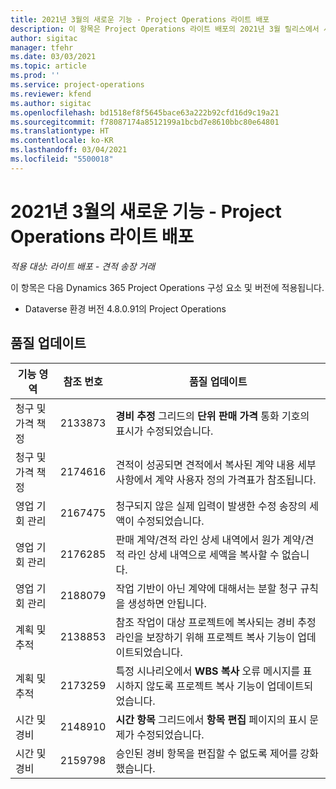 ```yaml
---
title: 2021년 3월의 새로운 기능 - Project Operations 라이트 배포
description: 이 항목은 Project Operations 라이트 배포의 2021년 3월 릴리스에서 사용할 수 있는 품질 업데이트에 대한 정보를 제공합니다.
author: sigitac
manager: tfehr
ms.date: 03/03/2021
ms.topic: article
ms.prod: ''
ms.service: project-operations
ms.reviewer: kfend
ms.author: sigitac
ms.openlocfilehash: bd1518ef8f5645bace63a222b92cfd16d9c19a21
ms.sourcegitcommit: f78087174a8512199a1bcbd7e8610bbc80e64801
ms.translationtype: HT
ms.contentlocale: ko-KR
ms.lasthandoff: 03/04/2021
ms.locfileid: "5500018"
---
```

# <a name="whats-new-march-2021---project-operations-lite-deployment"></a>2021년 3월의 새로운 기능 - Project Operations 라이트 배포

_적용 대상: 라이트 배포 - 견적 송장 거래_


이 항목은 다음 Dynamics 365 Project Operations 구성 요소 및 버전에 적용됩니다.

- Dataverse 환경 버전 4.8.0.91의 Project Operations 

## <a name="quality-updates"></a>품질 업데이트

| **기능 영역** | **참조 번호** | **품질 업데이트** |
| --- | --- | --- |
| 청구 및 가격 책정 | 2133873 | **경비 추정** 그리드의 **단위 판매 가격** 통화 기호의 표시가 수정되었습니다. |
| 청구 및 가격 책정 | 2174616 | 견적이 성공되면 견적에서 복사된 계약 내용 세부 사항에서 계약 사용자 정의 가격표가 참조됩니다. |
| 영업 기회 관리 | 2167475 | 청구되지 않은 실제 입력이 발생한 수정 송장의 세액이 수정되었습니다. |
| 영업 기회 관리 | 2176285 | 판매 계약/견적 라인 상세 내역에서 원가 계약/견적 라인 상세 내역으로 세액을 복사할 수 없습니다. |
| 영업 기회 관리 | 2188079 | 작업 기반이 아닌 계약에 대해서는 분할 청구 규칙을 생성하면 안됩니다. |
| 계획 및 추적 | 2138853 | 참조 작업이 대상 프로젝트에 복사되는 경비 추정 라인을 보장하기 위해 프로젝트 복사 기능이 업데이트되었습니다. |
| 계획 및 추적 | 2173259 | 특정 시나리오에서 **WBS 복사** 오류 메시지를 표시하지 않도록 프로젝트 복사 기능이 업데이트되었습니다. |
| 시간 및 경비 | 2148910 | **시간 항목** 그리드에서 **항목 편집** 페이지의 표시 문제가 수정되었습니다. |
| 시간 및 경비 | 2159798 | 승인된 경비 항목을 편집할 수 없도록 제어를 강화했습니다. |


